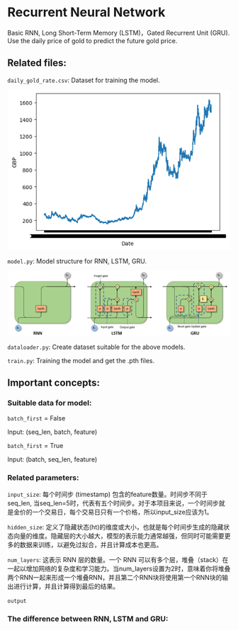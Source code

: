 # Recurrent Neural Network
Basic RNN, Long Short-Term Memory (LSTM)，Gated Recurrent Unit (GRU). Use the daily price of gold to predict the future gold price.

## Related files: 
`daily_gold_rate.csv`: Dataset for training the model. 
<div align="center">
  <img src="images/data.png" width="500" />
</div> 

`model.py`: Model structure for RNN, LSTM, GRU. 
<div align="center">
  <img src="images/model.png" width="700" />
</div> 

`dataloader.py`: Create dataset suitable for the above models. 

`train.py`: Training the model and get the .pth files.

## Important concepts:
### Suitable data for model:
`batch_first` = False

Input: (seq_len, batch, feature) 

`batch_first` = True

Input: (batch, seq_len, feature) 

### Related parameters:
`input_size`: 每个时间步 (timestamp) 包含的feature数量。时间步不同于seq_len, 当seq_len=5时，代表有五个时间步。对于本项目来说，一个时间步就是金价的一个交易日，每个交易日只有一个价格，所以input_size应该为1。

`hidden_size`: 定义了隐藏状态(ht)的维度或大小，也就是每个时间步生成的隐藏状态向量的维度。隐藏层的大小越大，模型的表示能力通常越强，但同时可能需要更多的数据来训练，以避免过拟合，并且计算成本也更高。

`num_layers`: 这表示 RNN 层的数量。一个 RNN 可以有多个层，堆叠（stack）在一起以增加网络的复杂度和学习能力。当num_layers设置为2时，意味着你将堆叠两个RNN一起来形成一个堆叠RNN，并且第二个RNN块将使用第一个RNN块的输出进行计算，并且计算得到最后的结果。


`output`


### The difference between RNN, LSTM and GRU:



